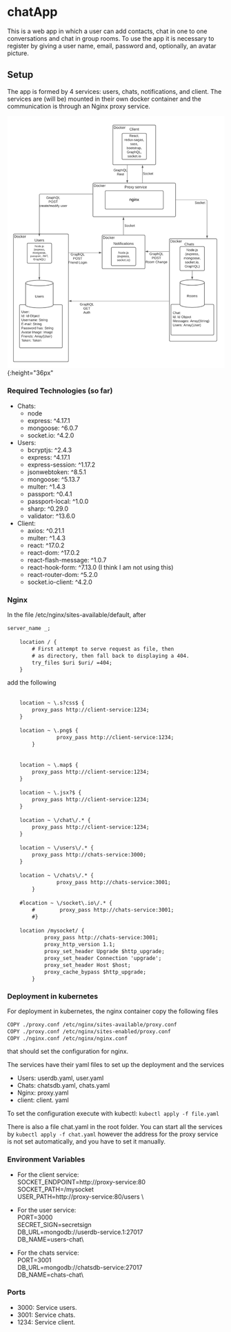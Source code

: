 # chatApp
This is a web app in which a user can add contacts, chat in one to one conversations and chat in group rooms. To use the app it is necessary to register by giving a user name,  email, password and, optionally, an avatar picture.
## Setup
The app is formed by 4 services:  users, chats, notifications, and client. The services are (will be) mounted in their own docker container and the communication is through an Nginx proxy service. 

![Diagram](./chatAV1.png) {:height="36px"
### Required Technologies (so far)
* Chats:
	- node
	- express: ^4.17.1
	- mongoose: ^6.0.7
	- socket.io: ^4.2.0
* Users:
	- bcryptjs: ^2.4.3
	- express: ^4.17.1
	- express-session: ^1.17.2
	- jsonwebtoken: ^8.5.1
	- mongoose: ^5.13.7
	- multer: ^1.4.3
	- passport: ^0.4.1
	- passport-local: ^1.0.0
	- sharp: ^0.29.0
	- validator: ^13.6.0
* Client:
	-	axios: ^0.21.1
	-	multer: ^1.4.3
	-	react: ^17.0.2
	-	react-dom: ^17.0.2
	-	react-flash-message: ^1.0.7
	-	react-hook-form: ^7.13.0 (I think I am not using this)
	-	react-router-dom: ^5.2.0
	-	socket.io-client: ^4.2.0

### Nginx
In the file /etc/nginx/sites-available/default, after 
```
server_name _;

	location / {
		# First attempt to serve request as file, then
		# as directory, then fall back to displaying a 404.
		try_files $uri $uri/ =404;
	}
```
add the following

```

	location ~ \.s?css$ {
		proxy_pass http://client-service:1234;
	}

	location ~ \.png$ {
                proxy_pass http://client-service:1234;
        }


	location ~ \.map$ {
		proxy_pass http://client-service:1234;
	}

	location ~ \.jsx?$ {
		proxy_pass http://client-service:1234;
	}
	
	location ~ \/chat\/.* {
		proxy_pass http://client-service:1234;
	}

	location ~ \/users\/.* {
		proxy_pass http://chats-service:3000;
	}

	location ~ \/chats\/.* {
                proxy_pass http://chats-service:3001;
        }

	#location ~ \/socket\.io\/.* {
        #        proxy_pass http://chats-service:3001;
        #}

	location /mysocket/ {
     		proxy_pass http://chats-service:3001; 
      		proxy_http_version 1.1;
      		proxy_set_header Upgrade $http_upgrade;
      		proxy_set_header Connection 'upgrade';
      		proxy_set_header Host $host;
      		proxy_cache_bypass $http_upgrade;
    	} 

```

### Deployment in kubernetes
For deployment in kubernetes, the nginx container copy the following files
```
COPY ./proxy.conf /etc/nginx/sites-available/proxy.conf 
COPY ./proxy.conf /etc/nginx/sites-enabled/proxy.conf
COPY ./nginx.conf /etc/nginx/nginx.conf
```
that should set the configuration for nginx.

The services have their yaml files to set up the deployment and the services
- Users: userdb.yaml, user.yaml
- Chats: chatsdb.yaml, chats.yaml
- Nginx: proxy.yaml
- client: client. yaml

To set the configuration execute with kubectl:
```kubectl apply -f file.yaml```

There is also a file chat.yaml in the root folder. You can start all the services by
```kubectl apply -f chat.yaml```
however the address for the proxy service is not set automatically, and you have to set it manually.

### Environment Variables
- For the client service: \
		 SOCKET_ENDPOINT=http://proxy-service:80 \
		SOCKET_PATH=/mysocket \
		USER_PATH=http://proxy-service:80/users  \

- For the user service:\
		PORT=3000\
		SECRET_SIGN=secretsign\
		DB_URL=mongodb://userdb-service.1:27017\
		DB_NAME=users-chat\

- For the chats service: \
		PORT=3001\
		DB_URL=mongodb://chatsdb-service:27017\
		DB_NAME=chats-chat\

 ### Ports
 - 3000: Service users.
 - 3001: Service chats.
 - 1234: Service client.